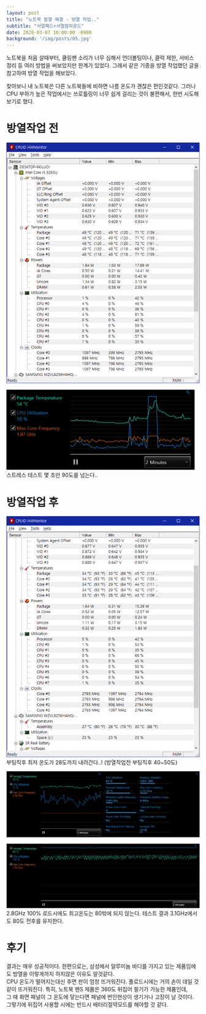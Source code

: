 ```yaml
---
layout: post
title: "노트북 발열 해결 - 방열 작업.."
subtitle: "서멀패드+서멀컴파운드"
date: 2020-03-07 10:00:00 -0900
background: '/img/posts/05.jpg'
---
```





 노트북을 처음 살때부터, 쿨링팬 소리가 너무 심해서 언더볼팅이나, 클럭 제한, 서비스 정리 등 여러 방법을 써보았지만 한계가 있었다. 그래서 같은 기종을 방열 작업했던 글을 참고하여 방열 작업을 해보았다.  

 찾아보니 내 노트북은 다른 노트북들에 비하면 나름 온도가 괜찮은 편인것같다. 그러나 CPU 부하가 높은 작업에서는 쓰로틀링이 너무 쉽게 걸리는 것이 불편해서, 한번 시도해보기로 했다.  

  # 방열작업 전

![방열작업전 온도](https://github.com/leeseho/leeseho.github.io/blob/master/_posts/images/2020-03-07-10-16-59.png?raw=true)  

![Stress test](https://github.com/leeseho/leeseho.github.io/blob/master/_posts/images/2020-03-07-11-16-45.png?raw=true)  
 스트레스 테스트 몇 초만 90도를 넘는다..  

 
 # 방열작업 후

  ![방열작업 직후](https://github.com/leeseho/leeseho.github.io/blob/master/_posts/images/2020-03-07-16-35-24.png?raw=true)  
  부팅직후 최저 온도가 28도까지 내려간다..! (방열작업전 부팅직후 40~50도)  


![방열 후 고부하 작업](https://github.com/leeseho/leeseho.github.io/blob/master/_posts/images/2020-03-07-16-43-44.png?raw=true)
    
![XTU Stress test](https://github.com/leeseho/leeseho.github.io/blob/master/_posts/images/2020-03-07-16-50-03.png?raw=true)  
 2.8GHz 100% 로드시에도 최고온도는 80밖에 되지 않는다. 
 테스트 결과 3.1GHz에서도 80도 전후를 유지한다.



 # 후기  

 결과는 매우 성공적이다. 한편으로는, 삼성에서 알루미늄 바디를 가지고 있는 제품임에도 방열을 이렇게까지 하지않은 이유도 알것같다.  
CPU 온도가 떨어지는대신 후면 판이 엄청 뜨거워진다. 풀로드시에는 거의 손이 데일 것 같이 뜨거워진다. 특히, 노트북 펜S 제품은 360도 뒤집어 필기가 가능한 제품인데,  
그 때 화면 패널이 그 온도에 닿는다면 패널에 번인현상이 생기거나 고장이 날 것이다. 그렇기에 뒤집어 사용할 시에는 반드시 배터리절약모드를 해야할 것 같다.